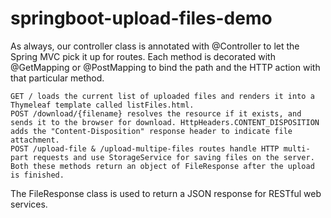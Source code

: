 # springboot-upload-files-demo
As always, our controller class is annotated with @Controller to let the Spring MVC pick it up for routes. Each method is decorated with @GetMapping or @PostMapping to bind the path and the HTTP action with that particular method.

    GET / loads the current list of uploaded files and renders it into a Thymeleaf template called listFiles.html.
    POST /download/{filename} resolves the resource if it exists, and sends it to the browser for download. HttpHeaders.CONTENT_DISPOSITION adds the "Content-Disposition" response header to indicate file attachment.
    POST /upload-file & /upload-multipe-files routes handle HTTP multi-part requests and use StorageService for saving files on the server. Both these methods return an object of FileResponse after the upload is finished.

The FileResponse class is used to return a JSON response for RESTful web services.